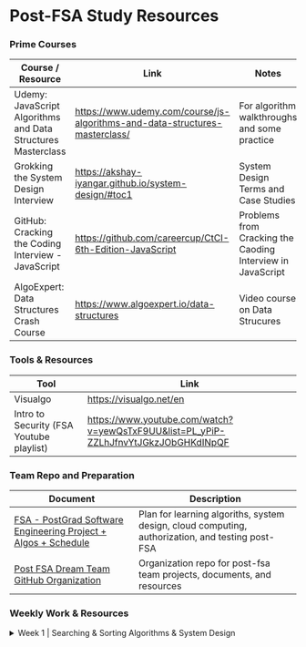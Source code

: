 # Post-FSA Study Resources

### Prime Courses

| Course / Resource                                               | Link                                                                            | Notes
------------------------------------------------------------------|---------------------------------------------------------------------------------|---------------
| Udemy: JavaScript Algorithms and Data Structures Masterclass    | https://www.udemy.com/course/js-algorithms-and-data-structures-masterclass/     | For algorithm walkthroughs and some practice
| Grokking the System Design Interview                            | https://akshay-iyangar.github.io/system-design/#toc1                            | System Design Terms and Case Studies
| GitHub: Cracking the Coding Interview - JavaScript              | https://github.com/careercup/CtCI-6th-Edition-JavaScript                        | Problems from Cracking the Caoding Interview in JavaScript
| AlgoExpert: Data Structures Crash Course                        | https://www.algoexpert.io/data-structures                                       | Video course on Data Strucures

### Tools & Resources

|Tool                                       | Link
--------------------------------------------|---------------------------------
| Visualgo                                  | https://visualgo.net/en
| Intro to Security (FSA Youtube playlist)  | https://www.youtube.com/watch?v=yewQsTxF9UU&list=PL_yPiP-ZZLhJfnvYtJGkzJObGHKdINpQF


### Team Repo and Preparation

| Document                                                                                                                                                                     | Description
-------------------------------------------------------------------------------------------------------------------------------------------------------------------------------|---------------
| [FSA - PostGrad Software Engineering Project + Algos + Schedule](https://docs.google.com/spreadsheets/d/1eAaBFTxEaVm1ceIgfAen1T5UsR3XrDQ6eQNPBffuLiY/edit#gid=1259153563)    | Plan for learning algoriths, system design, cloud computing, authorization, and testing post-FSA
| [Post FSA Dream Team GitHub Organization](https://github.com/post-fsa-dream-team)                                                                                            | Organization repo for post-fsa team projects, documents, and resources




### Weekly Work & Resources
<details close>
<summary font size="4"> Week 1 | Searching & Sorting Algorithms & System Design </summary>
<br>
  
|Item                                                   | Link
--------------------------------------------------------|----------------------------------
| System Design Question: Design Tiny URL               | https://drive.google.com/file/d/1fwnAz-I4pBv_guEVBgsFMvvK06hlsPJd/view?usp=sharing

</details>

